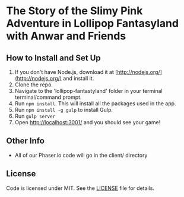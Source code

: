 # The Story of the Slimy Pink Adventure in Lollipop Fantasyland with Anwar and Friends

## How to Install and Set Up

1. If you don't have Node.js, download it at [http://nodejs.org/](http://nodejs.org/) and install it.
1. Clone the repo.
1. Navigate to the 'lollipop-fantastyland' folder in your terminal terminal/command prompt.
1. Run `npm install`. This will install all the packages used in the app.
1. Run `npm install -g gulp` to install Gulp.
1. Run `gulp server`
1. Open [http://localhost:3001/](http://localhost:3001/) and you should see your game!

## Other Info

* All of our Phaser.io code will go in the client/ directory

## License

Code is licensed under MIT. See the [LICENSE](https://github.com/DevelopersGuild/lollipop-fantastyland/blob/master/LICENSE) file for details.
